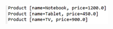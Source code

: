 <img src="https://github.com/hiranfbjc/comparator-compareTo3-objeto-expressao-lamba-com-e-sem-chaves/blob/main/readme.png" width=280>
